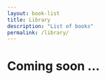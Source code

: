 ```yaml
---
layout: book-list
title: Library
description: "List of books"
permalink: /library/
---
```


# Coming soon ...
